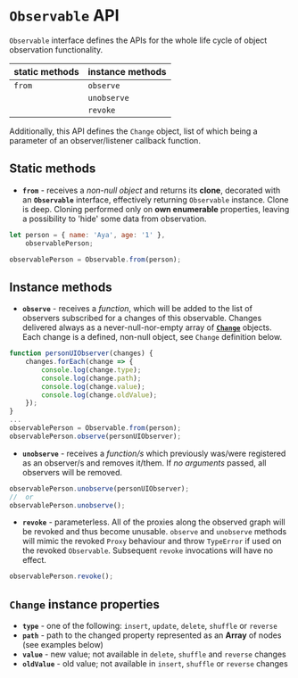 # `Observable` API

`Observable` interface defines the APIs for the whole life cycle of object observation functionality.

| static methods | instance methods |
|----------------|------------------|
| `from`         | `observe`        |
|                | `unobserve`      |
|                | `revoke`         |

Additionally, this API defines the `Change` object, list of which being a parameter of an observer/listener callback function.

## Static methods

- __`from`__ - receives a _non-null object_ and returns its __clone__, decorated with an __`Observable`__ interface, effectively returning `Observable` instance.
Clone is deep. Cloning performed only on __own enumerable__ properties, leaving a possibility to 'hide' some data from observation.
```javascript
let person = { name: 'Aya', age: '1' },
    observablePerson;

observablePerson = Observable.from(person);
```

## Instance methods

- __`observe`__ - receives a _function_, which will be added to the list of observers subscribed for a changes of this observable.
Changes delivered always as a never-null-nor-empty array of [__`Change`__](#change-instance-properties) objects.
Each change is a defined, non-null object, see `Change` definition below.
```javascript
function personUIObserver(changes) {
    changes.forEach(change => {
        console.log(change.type);
        console.log(change.path);
        console.log(change.value);
        console.log(change.oldValue);
    });
}
...
observablePerson = Observable.from(person);
observablePerson.observe(personUIObserver);
```

- __`unobserve`__ - receives a _function/s_ which previously was/were registered as an observer/s and removes it/them. If _no arguments_ passed, all observers will be removed.
```javascript
observablePerson.unobserve(personUIObserver);
//  or
observablePerson.unobserve();
```

- __`revoke`__ - parameterless. All of the proxies along the observed graph will be revoked and thus become unusable. `observe` and `unobserve` methods will mimic the revoked `Proxy` behaviour and throw `TypeError` if used on the revoked `Observable`. Subsequent `revoke` invocations will have no effect.
```javascript
observablePerson.revoke();
```

## `Change` instance properties

- __`type`__ - one of the following: `insert`, `update`, `delete`, `shuffle` or `reverse`
- __`path`__ - path to the changed property represented as an __Array__ of nodes (see examples below)
- __`value`__ - new value; not available in `delete`, `shuffle` and `reverse` changes
- __`oldValue`__ - old value; not available in `insert`, `shuffle` or `reverse` changes
